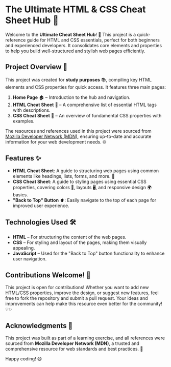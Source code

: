 # The Ultimate HTML & CSS Cheat Sheet Hub 🚀

Welcome to the **Ultimate Cheat Sheet Hub**! 🎉 This project is a quick-reference guide for HTML and CSS essentials, perfect for both beginners and experienced developers. It consolidates core elements and properties to help you build well-structured and stylish web pages efficiently. 

## Project Overview 📖

This project was created for **study purposes** 📚, compiling key HTML elements and CSS properties for quick access. It features three main pages:

1. **Home Page** 🏠 – Introduction to the hub and navigation.
2. **HTML Cheat Sheet** 🧩 – A comprehensive list of essential HTML tags with descriptions.
3. **CSS Cheat Sheet** 🎨 – An overview of fundamental CSS properties with examples.

The resources and references used in this project were sourced from [Mozilla Developer Network (MDN)](https://developer.mozilla.org/), ensuring up-to-date and accurate information for your web development needs. 🌐

## Features ✨

- **HTML Cheat Sheet**: A guide to structuring web pages using common elements like headings, lists, forms, and more. 📑
- **CSS Cheat Sheet**: A guide to styling pages using essential CSS properties, covering colors 🎨, layouts 🖥️, and responsive design 🌍 basics.
- **"Back to Top" Button** ⬆️: Easily navigate to the top of each page for improved user experience.

## Technologies Used 🛠️

- **HTML** – For structuring the content of the web pages.
- **CSS** – For styling and layout of the pages, making them visually appealing.
- **JavaScript** – Used for the "Back to Top" button functionality to enhance user navigation.

## Contributions Welcome! 🤝

This project is open for contributions! Whether you want to add new HTML/CSS properties, improve the design, or suggest new features, feel free to fork the repository and submit a pull request. Your ideas and improvements can help make this resource even better for the community! 💡✨

## Acknowledgments 🙏

This project was built as part of a learning exercise, and all references were sourced from **Mozilla Developer Network (MDN)**, a trusted and comprehensive resource for web standards and best practices. 🚀


Happy coding! 😄
